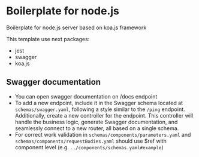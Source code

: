 # Boilerplate for node.js

Boilerplate for node.js server based on koa.js framework

This template use next packages:
- jest
- swagger
- koa.js

## Swagger documentation

- You can open swagger documentation on /docs endpoint
- To add a new endpoint, include it in the Swagger schema located at `schemas/swagger.yaml`,
following a style similar to the `/ping` endpoint.
Additionally, create a new controller for the endpoint.
This controller will handle the business logic, generate Swagger documentation, 
and seamlessly connect to a new router, all based on a single schema.
- For correct work validation in `schemas/components/parameters.yaml` and `schemas/components/requestBodies.yaml`
should use $ref with component level (e.g. `../components/schemas.yaml#example`)
